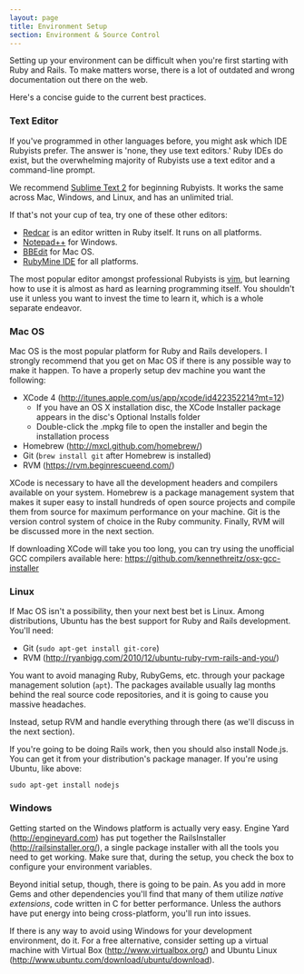 ```yaml
---
layout: page
title: Environment Setup
section: Environment & Source Control
---
```


Setting up your environment can be difficult when you're first starting with Ruby and Rails. To make matters worse, there is a lot of outdated and wrong documentation out there on the web.

Here's a concise guide to the current best practices.

### Text Editor

If you've programmed in other languages before, you might ask which IDE Rubyists prefer. The answer is 'none, they use text editors.' Ruby IDEs do exist, but the overwhelming majority of Rubyists use a text editor and a command-line prompt.

We recommend [Sublime Text 2](http://www.sublimetext.com/2) for beginning Rubyists. It works the same across Mac, Windows, and Linux, and has an unlimited trial.

If that's not your cup of tea, try one of these other editors:

* [Redcar](http://redcareditor.com/) is an editor written in Ruby itself. It runs on all platforms.
* [Notepad++](http://notepad-plus-plus.org/) for Windows.
* [BBEdit](http://www.barebones.com/products/bbedit/index.html?utm_source=df&utm_medium=banner&utm_campaign=bbedit) for Mac OS.
* [RubyMine IDE](http://www.jetbrains.com/ruby/) for all platforms.

The most popular editor amongst professional Rubyists is [vim](http://www.vim.org/), but learning how to use it is almost as hard as learning programming itself. You shouldn't use it unless you want to invest the time to learn it, which is a whole separate endeavor.

### Mac OS

Mac OS is the most popular platform for Ruby and Rails developers. I strongly recommend that you get on Mac OS if there is any possible way to make it happen. To have a properly setup dev machine you want the following:

* XCode 4 (<http://itunes.apple.com/us/app/xcode/id422352214?mt=12>)
    * If you have an OS X installation disc, the XCode Installer package appears in the disc's Optional Installs folder
    * Double-click the .mpkg file to open the installer and begin the installation process
* Homebrew (<http://mxcl.github.com/homebrew/>)
* Git (`brew install git` after Homebrew is installed)
* RVM (<https://rvm.beginrescueend.com/>)

XCode is necessary to have all the development headers and compilers available on your system. Homebrew is a package management system that makes it super easy to install hundreds of open source projects and compile them from source for maximum performance on your machine. Git is the version control system of choice in the Ruby community. Finally, RVM will be discussed more in the next section.

<div class="note">
<p>If downloading XCode will take you too long, you can try using the unofficial GCC compilers available here: <a href="https://github.com/kennethreitz/osx-gcc-installer">https://github.com/kennethreitz/osx-gcc-installer</a></p>
</div>

### Linux

If Mac OS isn't a possibility, then your next best bet is Linux. Among distributions, Ubuntu has the best support for Ruby and Rails development. You'll need:

* Git (`sudo apt-get install git-core`)
* RVM (<http://ryanbigg.com/2010/12/ubuntu-ruby-rvm-rails-and-you/>)

You want to avoid managing Ruby, RubyGems, etc. through your package management solution (`apt`). The packages available usually lag months behind the real source code repositories, and it is going to cause you massive headaches.

Instead, setup RVM and handle everything through there (as we'll discuss in the next section).

If you're going to be doing Rails work, then you should also install Node.js. You can get it from your distribution's package manager. If you're using Ubuntu, like above:

`sudo apt-get install nodejs`

### Windows

Getting started on the Windows platform is actually very easy. Engine Yard (<http://engineyard.com>) has put together the RailsInstaller (<http://railsinstaller.org/>), a single package installer with all the tools you need to get working. Make sure that, during the setup, you check the box to configure your environment variables.

Beyond initial setup, though, there is going to be pain. As you add in more Gems and other dependencies you'll find that many of them utilize _native extensions_, code written in C for better performance. Unless the authors have put energy into being cross-platform, you'll run into issues.

If there is any way to avoid using Windows for your development environment, do it. For a free alternative, consider setting up a virtual machine with Virtual Box (<http://www.virtualbox.org/>) and Ubuntu Linux (<http://www.ubuntu.com/download/ubuntu/download>).